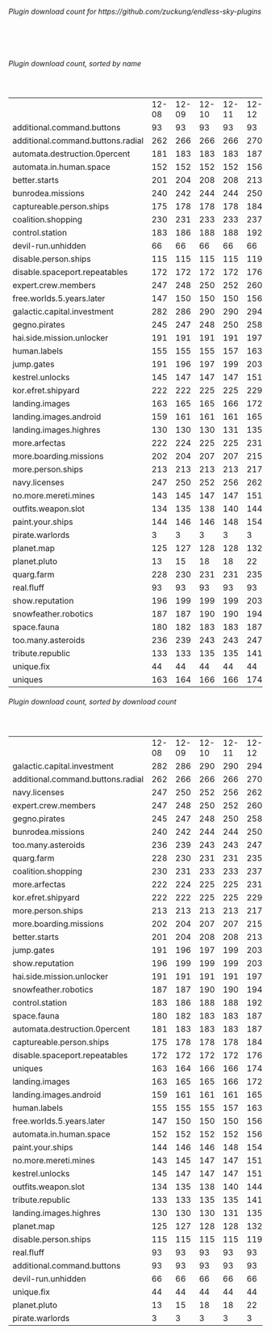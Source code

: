 <h6>Plugin download count for https://github.com/zuckung/endless-sky-plugins</h6><br>
<br>
<h6>Plugin download count, sorted by name</h6><sub><sup><br>
<table>
	<tr>
		<td></td>
		<td>12-08</td>
		<td>12-09</td>
		<td>12-10</td>
		<td>12-11</td>
		<td>12-12</td>
		<td>12-13</td>
		<td>12-14</td>
		<td>today +</td>
	</tr>
	<tr>
		<td>additional.command.buttons</td>
		<td>93</td>
		<td>93</td>
		<td>93</td>
		<td>93</td>
		<td>93</td>
		<td>93</td>
		<td>93</td>
		<td></td>
	</tr>
	<tr>
		<td>additional.command.buttons.radial</td>
		<td>262</td>
		<td>266</td>
		<td>266</td>
		<td>266</td>
		<td>270</td>
		<td>272</td>
		<td>272</td>
		<td></td>
	</tr>
	<tr>
		<td>automata.destruction.0percent</td>
		<td>181</td>
		<td>183</td>
		<td>183</td>
		<td>183</td>
		<td>187</td>
		<td>187</td>
		<td>187</td>
		<td></td>
	</tr>
	<tr>
		<td>automata.in.human.space</td>
		<td>152</td>
		<td>152</td>
		<td>152</td>
		<td>152</td>
		<td>156</td>
		<td>156</td>
		<td>156</td>
		<td></td>
	</tr>
	<tr>
		<td>better.starts</td>
		<td>201</td>
		<td>204</td>
		<td>208</td>
		<td>208</td>
		<td>213</td>
		<td>213</td>
		<td>213</td>
		<td></td>
	</tr>
	<tr>
		<td>bunrodea.missions</td>
		<td>240</td>
		<td>242</td>
		<td>244</td>
		<td>244</td>
		<td>250</td>
		<td>250</td>
		<td>252</td>
		<td>+ 2</td>
	</tr>
	<tr>
		<td>captureable.person.ships</td>
		<td>175</td>
		<td>178</td>
		<td>178</td>
		<td>178</td>
		<td>184</td>
		<td>184</td>
		<td>184</td>
		<td></td>
	</tr>
	<tr>
		<td>coalition.shopping</td>
		<td>230</td>
		<td>231</td>
		<td>233</td>
		<td>233</td>
		<td>237</td>
		<td>237</td>
		<td>237</td>
		<td></td>
	</tr>
	<tr>
		<td>control.station</td>
		<td>183</td>
		<td>186</td>
		<td>188</td>
		<td>188</td>
		<td>192</td>
		<td>192</td>
		<td>192</td>
		<td></td>
	</tr>
	<tr>
		<td>devil-run.unhidden</td>
		<td>66</td>
		<td>66</td>
		<td>66</td>
		<td>66</td>
		<td>66</td>
		<td>66</td>
		<td>66</td>
		<td></td>
	</tr>
	<tr>
		<td>disable.person.ships</td>
		<td>115</td>
		<td>115</td>
		<td>115</td>
		<td>115</td>
		<td>119</td>
		<td>119</td>
		<td>119</td>
		<td></td>
	</tr>
	<tr>
		<td>disable.spaceport.repeatables</td>
		<td>172</td>
		<td>172</td>
		<td>172</td>
		<td>172</td>
		<td>176</td>
		<td>178</td>
		<td>180</td>
		<td>+ 2</td>
	</tr>
	<tr>
		<td>expert.crew.members</td>
		<td>247</td>
		<td>248</td>
		<td>250</td>
		<td>252</td>
		<td>260</td>
		<td>260</td>
		<td>261</td>
		<td>+ 1</td>
	</tr>
	<tr>
		<td>free.worlds.5.years.later</td>
		<td>147</td>
		<td>150</td>
		<td>150</td>
		<td>150</td>
		<td>156</td>
		<td>156</td>
		<td>156</td>
		<td></td>
	</tr>
	<tr>
		<td>galactic.capital.investment</td>
		<td>282</td>
		<td>286</td>
		<td>290</td>
		<td>290</td>
		<td>294</td>
		<td>294</td>
		<td>296</td>
		<td>+ 2</td>
	</tr>
	<tr>
		<td>gegno.pirates</td>
		<td>245</td>
		<td>247</td>
		<td>248</td>
		<td>250</td>
		<td>258</td>
		<td>258</td>
		<td>260</td>
		<td>+ 2</td>
	</tr>
	<tr>
		<td>hai.side.mission.unlocker</td>
		<td>191</td>
		<td>191</td>
		<td>191</td>
		<td>191</td>
		<td>197</td>
		<td>197</td>
		<td>197</td>
		<td></td>
	</tr>
	<tr>
		<td>human.labels</td>
		<td>155</td>
		<td>155</td>
		<td>155</td>
		<td>157</td>
		<td>163</td>
		<td>163</td>
		<td>163</td>
		<td></td>
	</tr>
	<tr>
		<td>jump.gates</td>
		<td>191</td>
		<td>196</td>
		<td>197</td>
		<td>199</td>
		<td>203</td>
		<td>205</td>
		<td>205</td>
		<td></td>
	</tr>
	<tr>
		<td>kestrel.unlocks</td>
		<td>145</td>
		<td>147</td>
		<td>147</td>
		<td>147</td>
		<td>151</td>
		<td>151</td>
		<td>151</td>
		<td></td>
	</tr>
	<tr>
		<td>kor.efret.shipyard</td>
		<td>222</td>
		<td>222</td>
		<td>225</td>
		<td>225</td>
		<td>229</td>
		<td>231</td>
		<td>231</td>
		<td></td>
	</tr>
	<tr>
		<td>landing.images</td>
		<td>163</td>
		<td>165</td>
		<td>165</td>
		<td>166</td>
		<td>172</td>
		<td>174</td>
		<td>174</td>
		<td></td>
	</tr>
	<tr>
		<td>landing.images.android</td>
		<td>159</td>
		<td>161</td>
		<td>161</td>
		<td>161</td>
		<td>165</td>
		<td>167</td>
		<td>167</td>
		<td></td>
	</tr>
	<tr>
		<td>landing.images.highres</td>
		<td>130</td>
		<td>130</td>
		<td>130</td>
		<td>131</td>
		<td>135</td>
		<td>135</td>
		<td>135</td>
		<td></td>
	</tr>
	<tr>
		<td>more.arfectas</td>
		<td>222</td>
		<td>224</td>
		<td>225</td>
		<td>225</td>
		<td>231</td>
		<td>231</td>
		<td>231</td>
		<td></td>
	</tr>
	<tr>
		<td>more.boarding.missions</td>
		<td>202</td>
		<td>204</td>
		<td>207</td>
		<td>207</td>
		<td>215</td>
		<td>215</td>
		<td>217</td>
		<td>+ 2</td>
	</tr>
	<tr>
		<td>more.person.ships</td>
		<td>213</td>
		<td>213</td>
		<td>213</td>
		<td>213</td>
		<td>217</td>
		<td>217</td>
		<td>217</td>
		<td></td>
	</tr>
	<tr>
		<td>navy.licenses</td>
		<td>247</td>
		<td>250</td>
		<td>252</td>
		<td>256</td>
		<td>262</td>
		<td>264</td>
		<td>264</td>
		<td></td>
	</tr>
	<tr>
		<td>no.more.mereti.mines</td>
		<td>143</td>
		<td>145</td>
		<td>147</td>
		<td>147</td>
		<td>151</td>
		<td>153</td>
		<td>153</td>
		<td></td>
	</tr>
	<tr>
		<td>outfits.weapon.slot</td>
		<td>134</td>
		<td>135</td>
		<td>138</td>
		<td>140</td>
		<td>144</td>
		<td>144</td>
		<td>144</td>
		<td></td>
	</tr>
	<tr>
		<td>paint.your.ships</td>
		<td>144</td>
		<td>146</td>
		<td>146</td>
		<td>148</td>
		<td>154</td>
		<td>154</td>
		<td>154</td>
		<td></td>
	</tr>
	<tr>
		<td>pirate.warlords</td>
		<td>3</td>
		<td>3</td>
		<td>3</td>
		<td>3</td>
		<td>3</td>
		<td>3</td>
		<td>3</td>
		<td></td>
	</tr>
	<tr>
		<td>planet.map</td>
		<td>125</td>
		<td>127</td>
		<td>128</td>
		<td>128</td>
		<td>132</td>
		<td>132</td>
		<td>132</td>
		<td></td>
	</tr>
	<tr>
		<td>planet.pluto</td>
		<td>13</td>
		<td>15</td>
		<td>18</td>
		<td>18</td>
		<td>22</td>
		<td>22</td>
		<td>22</td>
		<td></td>
	</tr>
	<tr>
		<td>quarg.farm</td>
		<td>228</td>
		<td>230</td>
		<td>231</td>
		<td>231</td>
		<td>235</td>
		<td>237</td>
		<td>237</td>
		<td></td>
	</tr>
	<tr>
		<td>real.fluff</td>
		<td>93</td>
		<td>93</td>
		<td>93</td>
		<td>93</td>
		<td>93</td>
		<td>93</td>
		<td>93</td>
		<td></td>
	</tr>
	<tr>
		<td>show.reputation</td>
		<td>196</td>
		<td>199</td>
		<td>199</td>
		<td>199</td>
		<td>203</td>
		<td>203</td>
		<td>203</td>
		<td></td>
	</tr>
	<tr>
		<td>snowfeather.robotics</td>
		<td>187</td>
		<td>187</td>
		<td>190</td>
		<td>190</td>
		<td>194</td>
		<td>194</td>
		<td>196</td>
		<td>+ 2</td>
	</tr>
	<tr>
		<td>space.fauna</td>
		<td>180</td>
		<td>182</td>
		<td>183</td>
		<td>183</td>
		<td>187</td>
		<td>187</td>
		<td>187</td>
		<td></td>
	</tr>
	<tr>
		<td>too.many.asteroids</td>
		<td>236</td>
		<td>239</td>
		<td>243</td>
		<td>243</td>
		<td>247</td>
		<td>249</td>
		<td>249</td>
		<td></td>
	</tr>
	<tr>
		<td>tribute.republic</td>
		<td>133</td>
		<td>133</td>
		<td>135</td>
		<td>135</td>
		<td>141</td>
		<td>141</td>
		<td>141</td>
		<td></td>
	</tr>
	<tr>
		<td>unique.fix</td>
		<td>44</td>
		<td>44</td>
		<td>44</td>
		<td>44</td>
		<td>44</td>
		<td>44</td>
		<td>44</td>
		<td></td>
	</tr>
	<tr>
		<td>uniques</td>
		<td>163</td>
		<td>164</td>
		<td>166</td>
		<td>166</td>
		<td>174</td>
		<td>174</td>
		<td>174</td>
		<td></td>
	</tr>
</table>
</sub></sup>
<h6>Plugin download count, sorted by download count</h6><sub><sup><br>
<table>
	<tr>
		<td></td>
		<td>12-08</td>
		<td>12-09</td>
		<td>12-10</td>
		<td>12-11</td>
		<td>12-12</td>
		<td>12-13</td>
		<td>12-14</td>
		<td>today +</td>
	</tr>
	<tr>
		<td>galactic.capital.investment</td>
		<td>282</td>
		<td>286</td>
		<td>290</td>
		<td>290</td>
		<td>294</td>
		<td>294</td>
		<td>296</td>
		<td>+ 2</td>
	</tr>
	<tr>
		<td>additional.command.buttons.radial</td>
		<td>262</td>
		<td>266</td>
		<td>266</td>
		<td>266</td>
		<td>270</td>
		<td>272</td>
		<td>272</td>
		<td></td>
	</tr>
	<tr>
		<td>navy.licenses</td>
		<td>247</td>
		<td>250</td>
		<td>252</td>
		<td>256</td>
		<td>262</td>
		<td>264</td>
		<td>264</td>
		<td></td>
	</tr>
	<tr>
		<td>expert.crew.members</td>
		<td>247</td>
		<td>248</td>
		<td>250</td>
		<td>252</td>
		<td>260</td>
		<td>260</td>
		<td>261</td>
		<td>+ 1</td>
	</tr>
	<tr>
		<td>gegno.pirates</td>
		<td>245</td>
		<td>247</td>
		<td>248</td>
		<td>250</td>
		<td>258</td>
		<td>258</td>
		<td>260</td>
		<td>+ 2</td>
	</tr>
	<tr>
		<td>bunrodea.missions</td>
		<td>240</td>
		<td>242</td>
		<td>244</td>
		<td>244</td>
		<td>250</td>
		<td>250</td>
		<td>252</td>
		<td>+ 2</td>
	</tr>
	<tr>
		<td>too.many.asteroids</td>
		<td>236</td>
		<td>239</td>
		<td>243</td>
		<td>243</td>
		<td>247</td>
		<td>249</td>
		<td>249</td>
		<td></td>
	</tr>
	<tr>
		<td>quarg.farm</td>
		<td>228</td>
		<td>230</td>
		<td>231</td>
		<td>231</td>
		<td>235</td>
		<td>237</td>
		<td>237</td>
		<td></td>
	</tr>
	<tr>
		<td>coalition.shopping</td>
		<td>230</td>
		<td>231</td>
		<td>233</td>
		<td>233</td>
		<td>237</td>
		<td>237</td>
		<td>237</td>
		<td></td>
	</tr>
	<tr>
		<td>more.arfectas</td>
		<td>222</td>
		<td>224</td>
		<td>225</td>
		<td>225</td>
		<td>231</td>
		<td>231</td>
		<td>231</td>
		<td></td>
	</tr>
	<tr>
		<td>kor.efret.shipyard</td>
		<td>222</td>
		<td>222</td>
		<td>225</td>
		<td>225</td>
		<td>229</td>
		<td>231</td>
		<td>231</td>
		<td></td>
	</tr>
	<tr>
		<td>more.person.ships</td>
		<td>213</td>
		<td>213</td>
		<td>213</td>
		<td>213</td>
		<td>217</td>
		<td>217</td>
		<td>217</td>
		<td></td>
	</tr>
	<tr>
		<td>more.boarding.missions</td>
		<td>202</td>
		<td>204</td>
		<td>207</td>
		<td>207</td>
		<td>215</td>
		<td>215</td>
		<td>217</td>
		<td>+ 2</td>
	</tr>
	<tr>
		<td>better.starts</td>
		<td>201</td>
		<td>204</td>
		<td>208</td>
		<td>208</td>
		<td>213</td>
		<td>213</td>
		<td>213</td>
		<td></td>
	</tr>
	<tr>
		<td>jump.gates</td>
		<td>191</td>
		<td>196</td>
		<td>197</td>
		<td>199</td>
		<td>203</td>
		<td>205</td>
		<td>205</td>
		<td></td>
	</tr>
	<tr>
		<td>show.reputation</td>
		<td>196</td>
		<td>199</td>
		<td>199</td>
		<td>199</td>
		<td>203</td>
		<td>203</td>
		<td>203</td>
		<td></td>
	</tr>
	<tr>
		<td>hai.side.mission.unlocker</td>
		<td>191</td>
		<td>191</td>
		<td>191</td>
		<td>191</td>
		<td>197</td>
		<td>197</td>
		<td>197</td>
		<td></td>
	</tr>
	<tr>
		<td>snowfeather.robotics</td>
		<td>187</td>
		<td>187</td>
		<td>190</td>
		<td>190</td>
		<td>194</td>
		<td>194</td>
		<td>196</td>
		<td>+ 2</td>
	</tr>
	<tr>
		<td>control.station</td>
		<td>183</td>
		<td>186</td>
		<td>188</td>
		<td>188</td>
		<td>192</td>
		<td>192</td>
		<td>192</td>
		<td></td>
	</tr>
	<tr>
		<td>space.fauna</td>
		<td>180</td>
		<td>182</td>
		<td>183</td>
		<td>183</td>
		<td>187</td>
		<td>187</td>
		<td>187</td>
		<td></td>
	</tr>
	<tr>
		<td>automata.destruction.0percent</td>
		<td>181</td>
		<td>183</td>
		<td>183</td>
		<td>183</td>
		<td>187</td>
		<td>187</td>
		<td>187</td>
		<td></td>
	</tr>
	<tr>
		<td>captureable.person.ships</td>
		<td>175</td>
		<td>178</td>
		<td>178</td>
		<td>178</td>
		<td>184</td>
		<td>184</td>
		<td>184</td>
		<td></td>
	</tr>
	<tr>
		<td>disable.spaceport.repeatables</td>
		<td>172</td>
		<td>172</td>
		<td>172</td>
		<td>172</td>
		<td>176</td>
		<td>178</td>
		<td>180</td>
		<td>+ 2</td>
	</tr>
	<tr>
		<td>uniques</td>
		<td>163</td>
		<td>164</td>
		<td>166</td>
		<td>166</td>
		<td>174</td>
		<td>174</td>
		<td>174</td>
		<td></td>
	</tr>
	<tr>
		<td>landing.images</td>
		<td>163</td>
		<td>165</td>
		<td>165</td>
		<td>166</td>
		<td>172</td>
		<td>174</td>
		<td>174</td>
		<td></td>
	</tr>
	<tr>
		<td>landing.images.android</td>
		<td>159</td>
		<td>161</td>
		<td>161</td>
		<td>161</td>
		<td>165</td>
		<td>167</td>
		<td>167</td>
		<td></td>
	</tr>
	<tr>
		<td>human.labels</td>
		<td>155</td>
		<td>155</td>
		<td>155</td>
		<td>157</td>
		<td>163</td>
		<td>163</td>
		<td>163</td>
		<td></td>
	</tr>
	<tr>
		<td>free.worlds.5.years.later</td>
		<td>147</td>
		<td>150</td>
		<td>150</td>
		<td>150</td>
		<td>156</td>
		<td>156</td>
		<td>156</td>
		<td></td>
	</tr>
	<tr>
		<td>automata.in.human.space</td>
		<td>152</td>
		<td>152</td>
		<td>152</td>
		<td>152</td>
		<td>156</td>
		<td>156</td>
		<td>156</td>
		<td></td>
	</tr>
	<tr>
		<td>paint.your.ships</td>
		<td>144</td>
		<td>146</td>
		<td>146</td>
		<td>148</td>
		<td>154</td>
		<td>154</td>
		<td>154</td>
		<td></td>
	</tr>
	<tr>
		<td>no.more.mereti.mines</td>
		<td>143</td>
		<td>145</td>
		<td>147</td>
		<td>147</td>
		<td>151</td>
		<td>153</td>
		<td>153</td>
		<td></td>
	</tr>
	<tr>
		<td>kestrel.unlocks</td>
		<td>145</td>
		<td>147</td>
		<td>147</td>
		<td>147</td>
		<td>151</td>
		<td>151</td>
		<td>151</td>
		<td></td>
	</tr>
	<tr>
		<td>outfits.weapon.slot</td>
		<td>134</td>
		<td>135</td>
		<td>138</td>
		<td>140</td>
		<td>144</td>
		<td>144</td>
		<td>144</td>
		<td></td>
	</tr>
	<tr>
		<td>tribute.republic</td>
		<td>133</td>
		<td>133</td>
		<td>135</td>
		<td>135</td>
		<td>141</td>
		<td>141</td>
		<td>141</td>
		<td></td>
	</tr>
	<tr>
		<td>landing.images.highres</td>
		<td>130</td>
		<td>130</td>
		<td>130</td>
		<td>131</td>
		<td>135</td>
		<td>135</td>
		<td>135</td>
		<td></td>
	</tr>
	<tr>
		<td>planet.map</td>
		<td>125</td>
		<td>127</td>
		<td>128</td>
		<td>128</td>
		<td>132</td>
		<td>132</td>
		<td>132</td>
		<td></td>
	</tr>
	<tr>
		<td>disable.person.ships</td>
		<td>115</td>
		<td>115</td>
		<td>115</td>
		<td>115</td>
		<td>119</td>
		<td>119</td>
		<td>119</td>
		<td></td>
	</tr>
	<tr>
		<td>real.fluff</td>
		<td>93</td>
		<td>93</td>
		<td>93</td>
		<td>93</td>
		<td>93</td>
		<td>93</td>
		<td>93</td>
		<td></td>
	</tr>
	<tr>
		<td>additional.command.buttons</td>
		<td>93</td>
		<td>93</td>
		<td>93</td>
		<td>93</td>
		<td>93</td>
		<td>93</td>
		<td>93</td>
		<td></td>
	</tr>
	<tr>
		<td>devil-run.unhidden</td>
		<td>66</td>
		<td>66</td>
		<td>66</td>
		<td>66</td>
		<td>66</td>
		<td>66</td>
		<td>66</td>
		<td></td>
	</tr>
	<tr>
		<td>unique.fix</td>
		<td>44</td>
		<td>44</td>
		<td>44</td>
		<td>44</td>
		<td>44</td>
		<td>44</td>
		<td>44</td>
		<td></td>
	</tr>
	<tr>
		<td>planet.pluto</td>
		<td>13</td>
		<td>15</td>
		<td>18</td>
		<td>18</td>
		<td>22</td>
		<td>22</td>
		<td>22</td>
		<td></td>
	</tr>
	<tr>
		<td>pirate.warlords</td>
		<td>3</td>
		<td>3</td>
		<td>3</td>
		<td>3</td>
		<td>3</td>
		<td>3</td>
		<td>3</td>
		<td></td>
	</tr>
</table>
</sub></sup>
